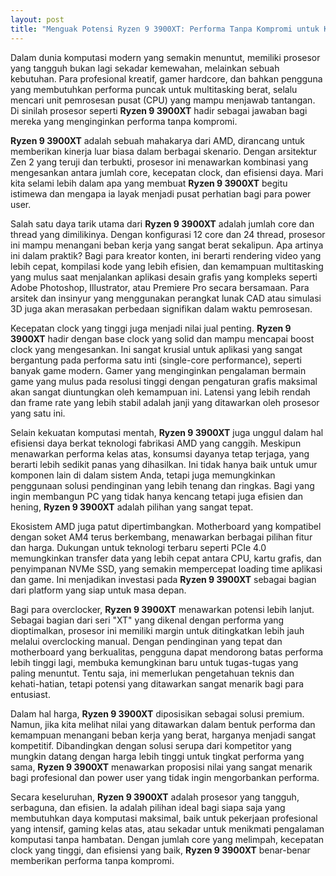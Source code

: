 ```yaml
---
layout: post
title: "Menguak Potensi Ryzen 9 3900XT: Performa Tanpa Kompromi untuk Kebutuhan Intensif"
---
```


Dalam dunia komputasi modern yang semakin menuntut, memiliki prosesor yang tangguh bukan lagi sekadar kemewahan, melainkan sebuah kebutuhan. Para profesional kreatif, gamer hardcore, dan bahkan pengguna yang membutuhkan performa puncak untuk multitasking berat, selalu mencari unit pemrosesan pusat (CPU) yang mampu menjawab tantangan. Di sinilah prosesor seperti **Ryzen 9 3900XT** hadir sebagai jawaban bagi mereka yang menginginkan performa tanpa kompromi.

**Ryzen 9 3900XT** adalah sebuah mahakarya dari AMD, dirancang untuk memberikan kinerja luar biasa dalam berbagai skenario. Dengan arsitektur Zen 2 yang teruji dan terbukti, prosesor ini menawarkan kombinasi yang mengesankan antara jumlah core, kecepatan clock, dan efisiensi daya. Mari kita selami lebih dalam apa yang membuat **Ryzen 9 3900XT** begitu istimewa dan mengapa ia layak menjadi pusat perhatian bagi para power user.

Salah satu daya tarik utama dari **Ryzen 9 3900XT** adalah jumlah core dan thread yang dimilikinya. Dengan konfigurasi 12 core dan 24 thread, prosesor ini mampu menangani beban kerja yang sangat berat sekalipun. Apa artinya ini dalam praktik? Bagi para kreator konten, ini berarti rendering video yang lebih cepat, kompilasi kode yang lebih efisien, dan kemampuan multitasking yang mulus saat menjalankan aplikasi desain grafis yang kompleks seperti Adobe Photoshop, Illustrator, atau Premiere Pro secara bersamaan. Para arsitek dan insinyur yang menggunakan perangkat lunak CAD atau simulasi 3D juga akan merasakan perbedaan signifikan dalam waktu pemrosesan.

Kecepatan clock yang tinggi juga menjadi nilai jual penting. **Ryzen 9 3900XT** hadir dengan base clock yang solid dan mampu mencapai boost clock yang mengesankan. Ini sangat krusial untuk aplikasi yang sangat bergantung pada performa satu inti (single-core performance), seperti banyak game modern. Gamer yang menginginkan pengalaman bermain game yang mulus pada resolusi tinggi dengan pengaturan grafis maksimal akan sangat diuntungkan oleh kemampuan ini. Latensi yang lebih rendah dan frame rate yang lebih stabil adalah janji yang ditawarkan oleh prosesor yang satu ini.

Selain kekuatan komputasi mentah, **Ryzen 9 3900XT** juga unggul dalam hal efisiensi daya berkat teknologi fabrikasi AMD yang canggih. Meskipun menawarkan performa kelas atas, konsumsi dayanya tetap terjaga, yang berarti lebih sedikit panas yang dihasilkan. Ini tidak hanya baik untuk umur komponen lain di dalam sistem Anda, tetapi juga memungkinkan penggunaan solusi pendinginan yang lebih tenang dan ringkas. Bagi yang ingin membangun PC yang tidak hanya kencang tetapi juga efisien dan hening, **Ryzen 9 3900XT** adalah pilihan yang sangat tepat.

Ekosistem AMD juga patut dipertimbangkan. Motherboard yang kompatibel dengan soket AM4 terus berkembang, menawarkan berbagai pilihan fitur dan harga. Dukungan untuk teknologi terbaru seperti PCIe 4.0 memungkinkan transfer data yang lebih cepat antara CPU, kartu grafis, dan penyimpanan NVMe SSD, yang semakin mempercepat loading time aplikasi dan game. Ini menjadikan investasi pada **Ryzen 9 3900XT** sebagai bagian dari platform yang siap untuk masa depan.

Bagi para overclocker, **Ryzen 9 3900XT** menawarkan potensi lebih lanjut. Sebagai bagian dari seri "XT" yang dikenal dengan performa yang dioptimalkan, prosesor ini memiliki margin untuk ditingkatkan lebih jauh melalui overclocking manual. Dengan pendinginan yang tepat dan motherboard yang berkualitas, pengguna dapat mendorong batas performa lebih tinggi lagi, membuka kemungkinan baru untuk tugas-tugas yang paling menuntut. Tentu saja, ini memerlukan pengetahuan teknis dan kehati-hatian, tetapi potensi yang ditawarkan sangat menarik bagi para entusiast.

Dalam hal harga, **Ryzen 9 3900XT** diposisikan sebagai solusi premium. Namun, jika kita melihat nilai yang ditawarkan dalam bentuk performa dan kemampuan menangani beban kerja yang berat, harganya menjadi sangat kompetitif. Dibandingkan dengan solusi serupa dari kompetitor yang mungkin datang dengan harga lebih tinggi untuk tingkat performa yang sama, **Ryzen 9 3900XT** menawarkan proposisi nilai yang sangat menarik bagi profesional dan power user yang tidak ingin mengorbankan performa.

Secara keseluruhan, **Ryzen 9 3900XT** adalah prosesor yang tangguh, serbaguna, dan efisien. Ia adalah pilihan ideal bagi siapa saja yang membutuhkan daya komputasi maksimal, baik untuk pekerjaan profesional yang intensif, gaming kelas atas, atau sekadar untuk menikmati pengalaman komputasi tanpa hambatan. Dengan jumlah core yang melimpah, kecepatan clock yang tinggi, dan efisiensi yang baik, **Ryzen 9 3900XT** benar-benar memberikan performa tanpa kompromi.
